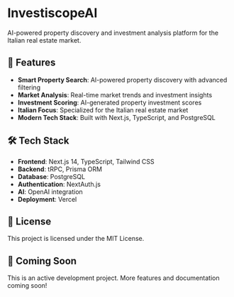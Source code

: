 # InvestiscopeAI

AI-powered property discovery and investment analysis platform for the Italian real estate market.

## 🚀 Features

- **Smart Property Search**: AI-powered property discovery with advanced filtering
- **Market Analysis**: Real-time market trends and investment insights
- **Investment Scoring**: AI-generated property investment scores
- **Italian Focus**: Specialized for the Italian real estate market
- **Modern Tech Stack**: Built with Next.js, TypeScript, and PostgreSQL

## 🛠️ Tech Stack

- **Frontend**: Next.js 14, TypeScript, Tailwind CSS
- **Backend**: tRPC, Prisma ORM
- **Database**: PostgreSQL
- **Authentication**: NextAuth.js
- **AI**: OpenAI integration
- **Deployment**: Vercel

## 📝 License

This project is licensed under the MIT License.

## 🚀 Coming Soon

This is an active development project. More features and documentation coming soon!
